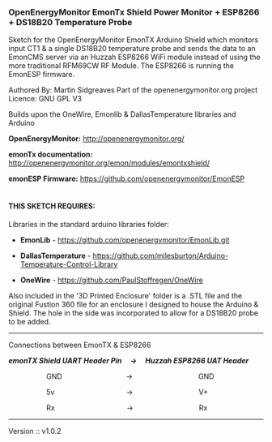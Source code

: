  ### OpenEnergyMonitor EmonTx Shield Power Monitor + ESP8266 + DS18B20 Temperature Probe

 Sketch for the OpenEnergyMonitor EmonTX Arduino Shield which monitors
 input CT1 & a single DS18B20 temperature probe and sends the data to an EmonCMS 
 server via an Huzzah ESP8266 WiFi module instead of using the more traditional 
 RFM69CW RF Module. The ESP8266 is running the EmonESP firmware.
 
 Authored By: Martin Sidgreaves
 Part of the openenergymonitor.org project
 Licence: GNU GPL V3
 
 Builds upon the OneWire, Emonlib & DallasTemperature libraries and Arduino
 
 __OpenEnergyMonitor:__     http://openenergymonitor.org/

 __emonTx documentation:__ 	http://openenergymonitor.org/emon/modules/emontxshield/

 __emonESP Firmware:__      https://github.com/openenergymonitor/EmonESP  </br></br>
 
 



 #### THIS SKETCH REQUIRES:

 Libraries in the standard arduino libraries folder:

  - __EmonLib__		           -   https://github.com/openenergymonitor/EmonLib.git

  - __DallasTemperature__   -   https://github.com/milesburton/Arduino-Temperature-Control-Library

  - __OneWire__             -   https://github.com/PaulStoffregen/OneWire

  Also included in the '3D Printed Enclosure' folder is a  .STL file and the original Fustion 360 file for an 
  enclosure I designed to house the Arduino & Shield. The hole in the side was incorporated to allow for a DS18B20
  probe to be added.

------------------------------------------------------------------------------------------------------------
Connections between EmonTX & ESP8266

**_emonTX Shield UART Header Pin &nbsp;&nbsp;&nbsp;&nbsp;->&nbsp;&nbsp;&nbsp;&nbsp; Huzzah ESP8266 UAT Header_**

&nbsp;&nbsp;&nbsp;&nbsp;&nbsp;&nbsp;&nbsp;&nbsp;&nbsp;&nbsp;&nbsp;&nbsp;&nbsp;&nbsp;&nbsp;&nbsp;&nbsp;&nbsp;&nbsp;GND&nbsp;&nbsp;&nbsp;&nbsp;&nbsp;&nbsp;&nbsp;&nbsp;&nbsp;&nbsp;&nbsp;&nbsp;&nbsp;&nbsp;&nbsp;&nbsp;&nbsp;&nbsp;&nbsp;&nbsp;&nbsp;&nbsp;&nbsp;&nbsp;&nbsp;&nbsp;&nbsp;&nbsp;&nbsp;&nbsp;&nbsp;&nbsp;->&nbsp;&nbsp;&nbsp;&nbsp;&nbsp;&nbsp;&nbsp;&nbsp;&nbsp;&nbsp;&nbsp;&nbsp;&nbsp;&nbsp;&nbsp;&nbsp;&nbsp;&nbsp;&nbsp;&nbsp;&nbsp;&nbsp;&nbsp;&nbsp;&nbsp;&nbsp;&nbsp;&nbsp;&nbsp;&nbsp;&nbsp;&nbsp;&nbsp;GND

&nbsp;&nbsp;&nbsp;&nbsp;&nbsp;&nbsp;&nbsp;&nbsp;&nbsp;&nbsp;&nbsp;&nbsp;&nbsp;&nbsp;&nbsp;&nbsp;&nbsp;&nbsp;&nbsp;5v&nbsp;&nbsp;&nbsp;&nbsp;&nbsp;&nbsp;&nbsp;&nbsp;&nbsp;&nbsp;&nbsp;&nbsp;&nbsp;&nbsp;&nbsp;&nbsp;&nbsp;&nbsp;&nbsp;&nbsp;&nbsp;&nbsp;&nbsp;&nbsp;&nbsp;&nbsp;&nbsp;&nbsp;&nbsp;&nbsp;&nbsp;&nbsp;&nbsp;&nbsp;&nbsp;&nbsp;->&nbsp;&nbsp;&nbsp;&nbsp;&nbsp;&nbsp;&nbsp;&nbsp;&nbsp;&nbsp;&nbsp;&nbsp;&nbsp;&nbsp;&nbsp;&nbsp;&nbsp;&nbsp;&nbsp;&nbsp;&nbsp;&nbsp;&nbsp;&nbsp;&nbsp;&nbsp;&nbsp;&nbsp;&nbsp;&nbsp;&nbsp;&nbsp;&nbsp;V+

&nbsp;&nbsp;&nbsp;&nbsp;&nbsp;&nbsp;&nbsp;&nbsp;&nbsp;&nbsp;&nbsp;&nbsp;&nbsp;&nbsp;&nbsp;&nbsp;&nbsp;&nbsp;&nbsp;Rx&nbsp;&nbsp;&nbsp;&nbsp;&nbsp;&nbsp;&nbsp;&nbsp;&nbsp;&nbsp;&nbsp;&nbsp;&nbsp;&nbsp;&nbsp;&nbsp;&nbsp;&nbsp;&nbsp;&nbsp;&nbsp;&nbsp;&nbsp;&nbsp;&nbsp;&nbsp;&nbsp;&nbsp;&nbsp;&nbsp;&nbsp;&nbsp;&nbsp;&nbsp;&nbsp;&nbsp;->&nbsp;&nbsp;&nbsp;&nbsp;&nbsp;&nbsp;&nbsp;&nbsp;&nbsp;&nbsp;&nbsp;&nbsp;&nbsp;&nbsp;&nbsp;&nbsp;&nbsp;&nbsp;&nbsp;&nbsp;&nbsp;&nbsp;&nbsp;&nbsp;&nbsp;&nbsp;&nbsp;&nbsp;&nbsp;&nbsp;&nbsp;&nbsp;&nbsp;Rx

-------------------------------------------------------------------------------------------------------------

Version :: v1.0.2
